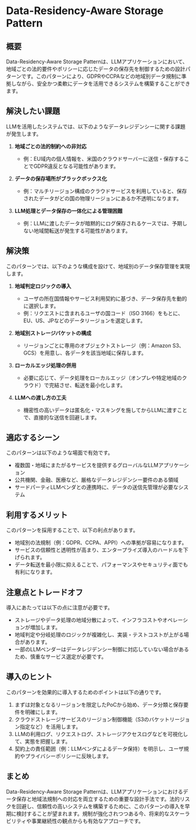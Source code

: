 # Data-Residency-Aware Storage Pattern

## 概要
Data-Residency-Aware Storage Patternは、LLMアプリケーションにおいて、地域ごとの法的要件やポリシーに応じたデータの保存先を制御するための設計パターンです。このパターンにより、GDPRやCCPAなどの地域別データ規制に準拠しながら、安全かつ柔軟にデータを活用できるシステムを構築することができます。

## 解決したい課題
LLMを活用したシステムでは、以下のようなデータレジデンシーに関する課題が発生します。

1. **地域ごとの法的制約への非対応**
   - 例：EU域内の個人情報を、米国のクラウドサーバーに送信・保存することでGDPR違反となる可能性があります。

2. **データの保存場所がブラックボックス化**
   - 例：マルチリージョン構成のクラウドサービスを利用していると、保存されたデータがどの国の物理リージョンにあるか不透明になります。

3. **LLM処理とデータ保存の一体化による管理困難**
   - 例：LLMに渡したデータが暗黙的にログ保存されるケースでは、予期しない地域間転送が発生する可能性があります。

## 解決策
このパターンでは、以下のような構成を設けて、地域別のデータ保存管理を実現します。

1. **地域判定ロジックの導入**
   - ユーザの所在国情報やサービス利用契約に基づき、データ保存先を動的に選択します。
   - 例：リクエストに含まれるユーザの国コード（ISO 3166）をもとに、EU、US、JPなどのデータリージョンを選定します。

2. **地域別ストレージバケットの構成**
   - リージョンごとに専用のオブジェクトストレージ（例：Amazon S3、GCS）を用意し、各データを該当地域に保存します。

3. **ローカルエッジ処理の併用**
   - 必要に応じて、データ処理をローカルエッジ（オンプレや特定地域のクラウド）で完結させ、転送を最小化します。

4. **LLMへの渡し方の工夫**
   - 機密性の高いデータは匿名化・マスキングを施してからLLMに渡すことで、直接的な送信を回避します。

## 適応するシーン
このパターンは以下のような場面で有効です。

- 複数国・地域にまたがるサービスを提供するグローバルなLLMアプリケーション
- 公共機関、金融、医療など、厳格なデータレジデンシー要件のある領域
- サードパーティLLMベンダとの連携時に、データの送信先管理が必要なシステム

## 利用するメリット
このパターンを採用することで、以下の利点があります。

- 地域別の法規制（例：GDPR、CCPA、APPI）への準拠が容易になります。
- サービスの信頼性と透明性が高まり、エンタープライズ導入のハードルを下げられます。
- データ転送を最小限に抑えることで、パフォーマンスやセキュリティ面でも有利になります。

## 注意点とトレードオフ
導入にあたっては以下の点に注意が必要です。

- ストレージやデータ処理の地域分散によって、インフラコストやオペレーションが増加します。
- 地域判定や分岐処理のロジックが複雑化し、実装・テストコストが上がる場合があります。
- 一部のLLMベンダーはデータレジデンシー制御に対応していない場合があるため、慎重なサービス選定が必要です。

## 導入のヒント
このパターンを効果的に導入するためのポイントは以下の通りです。

1. まずは対象となるリージョンを限定したPoCから始め、データ分類と保存要件を明確にします。
2. クラウドストレージサービスのリージョン制御機能（S3のバケットリージョン指定など）を活用します。
3. LLMの利用ログ、リクエストログ、ストレージアクセスログなどを可視化して、実態を把握します。
4. 契約上の責任範囲（例：LLMベンダによるデータ保持）を明示し、ユーザ規約やプライバシーポリシーに反映します。

## まとめ
Data-Residency-Aware Storage Patternは、LLMアプリケーションにおけるデータ保存と地域法規制への対応を両立するための重要な設計手法です。法的リスクを回避し、信頼性の高いシステムを構築するために、このパターンの導入を早期に検討することが望まれます。規制が強化されつつある今、将来的なスケーラビリティや事業継続性の観点からも有効なアプローチです。